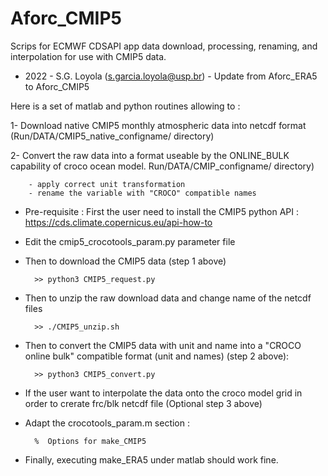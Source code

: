 # Aforc_CMIP5

Scrips for ECMWF CDSAPI app data download, processing, renaming, and interpolation for use with CMIP5 data.

* 2022 - S.G. Loyola (s.garcia.loyola@usp.br) - Update from Aforc_ERA5 to Aforc_CMIP5

Here is a set of matlab and python routines allowing to :

1- Download native CMIP5 monthly atmospheric data into netcdf format (Run/DATA/CMIP5_native_configname/ directory)

2- Convert the raw data into a format useable by the ONLINE_BULK capability of croco ocean model. Run/DATA/CMIP_configname/ directory)

        - apply correct unit transformation
        - rename the variable with "CROCO" compatible names

- Pre-requisite : First the user need to install the CMIP5 python API : https://cds.climate.copernicus.eu/api-how-to

- Edit the cmip5_crocotools_param.py parameter file

- Then to download the CMIP5 data (step 1 above)

        >> python3 CMIP5_request.py

- Then to unzip the raw download data and change name of the netcdf files

        >> ./CMIP5_unzip.sh

- Then to convert the CMIP5 data with unit and name into a "CROCO online bulk" compatible format (unit and names) (step 2 above):

        >> python3 CMIP5_convert.py

- If the user want to interpolate the data onto the croco model grid in order to crerate frc/blk netcdf file (Optional step 3 above)

- Adapt the crocotools_param.m section :

        %  Options for make_CMIP5

- Finally, executing make_ERA5 under matlab should work fine.
